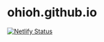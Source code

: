 # ohioh.github.io

[![Netlify Status](https://api.netlify.com/api/v1/badges/734e1b8f-794a-4751-a55c-a9c4fa1d0247/deploy-status)](https://app.netlify.com/sites/serene-panini-dac406/deploys)
